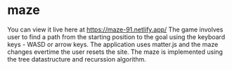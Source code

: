 # maze
 You can view it live here at https://maze-91.netlify.app/
 The game involves user to find a path from the starting position to the goal using the keyboard keys - WASD or arrow keys. 
 The application uses matter.js and the maze changes evertime the user resets the site.
 The maze is implemented using the tree datastructure and recurssion algorithm.
